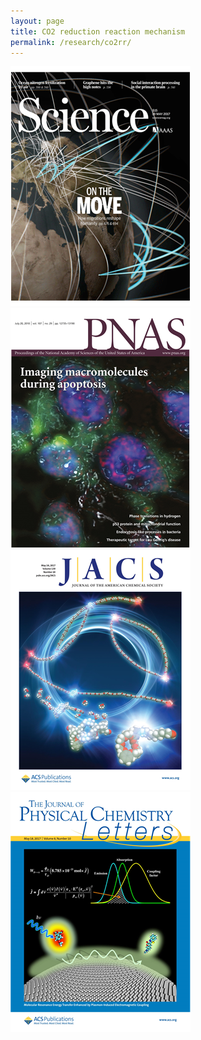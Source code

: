 ```yaml
---
layout: page
title: CO2 reduction reaction mechanism
permalink: /research/co2rr/
---
```


[![science](/images/science.png)](http://science.sciencemag.org/)
[![pnas](/images/pnas.png)](http://www.pnas.org/)
[![jacs](/images/jacs.png)](http://pubs.acs.org/journal/jacsat)
[![jpcl](/images/jpcl.png)](http://pubs.acs.org/journal/jpclcd)

